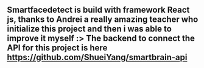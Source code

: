## Smartfacedetect is build with framework React js, thanks to Andrei a really amazing teacher who initialize this project and then i was able to improve it myself :>  The backend to connect the API for this project is here https://github.com/ShueiYang/smartbrain-api
